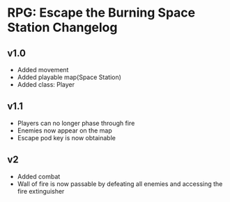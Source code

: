 # RPG: Escape the Burning Space Station Changelog
## v1.0
- Added movement
- Added playable map(Space Station)
- Added class: Player

## v1.1
- Players can no longer phase through fire
- Enemies now appear on the map
- Escape pod key is now obtainable

## v2
- Added combat
- Wall of fire is now passable by defeating all enemies and accessing the fire extinguisher